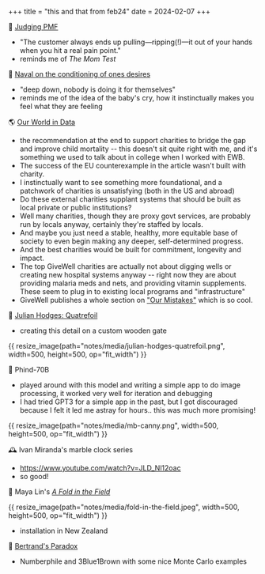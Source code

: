 +++
title = "this and that from feb24"
date = 2024-02-07
+++

:running_shirt_with_sash: [Judging PMF](https://rein.pk/judging-product-market-fit)
- "The customer always ends up pulling—ripping(!)—it out of your hands when you hit a real pain point."
- reminds me of _The Mom Test_

:evergreen_tree: [Naval on the conditioning of ones desires](https://www.youtube.com/watch?v=gSHJXCngrWI)
- "deep down, nobody is doing it for themselves"
- reminds me of the idea of the baby's cry,
how it instinctually makes you feel what they are feeling

:earth_americas: [Our World in Data](https://ourworldindata.org/much-better-awful-can-be-better)
- the recommendation at the end to support charities to bridge the gap and improve child mortality --
this doesn't sit quite right with me, and it's something we used to talk about in college when I worked with EWB.
- The success of the EU counterexample in the article wasn't built with charity.
- I instinctually want to see something more foundational, and a patchwork of charities is unsatisfying (both in the US and abroad)
- Do these external charities supplant systems that should be built as local private or public institutions?
- Well many charities, though they are proxy govt services, are probably run by locals anyway, certainly they're staffed by locals.
- And maybe you just need a stable, healthy, more equitable base of society to even begin making any deeper, self-determined progress.
- And the best charities would be built for commitment, longevity and impact.
- The top GiveWell charities are actually not about digging wells or creating new hospital systems anyway --
right now they are about providing malaria meds and nets, and providing vitamin supplements.
These seem to plug in to existing local programs and "infrastructure"
- GiveWell publishes a whole section on ["Our Mistakes"](https://www.givewell.org/about/our-mistakes) which is so cool.

:house_with_garden: [Julian Hodges: Quatrefoil](https://www.finehomebuilding.com/2007/04/18/great-gates-for-any-house)
- creating this detail on a custom wooden gate

{{ resize_image(path="notes/media/julian-hodges-quatrefoil.png", width=500, height=500, op="fit_width") }}

:robot: Phind-70B
- played around with this model and writing a simple app to do image processing,
it worked very well for iteration and debugging
- I had tried GPT3 for a simple app in the past,
but I got discouraged because I felt it led me astray for hours.. this was much more promising!

{{ resize_image(path="notes/media/mb-canny.png", width=500, height=500, op="fit_width") }}


:mantelpiece_clock: Ivan Miranda's marble clock series

- https://www.youtube.com/watch?v=JLD_Nl12oac
- so good!


:sheep: Maya Lin's [_A Fold in the Field_](https://www.mayalinstudio.com/art/a-fold-in-the-field)

{{ resize_image(path="notes/media/fold-in-the-field.jpeg", width=500, height=500, op="fit_width") }}

- installation in New Zealand


:game_die: [Bertrand's Paradox](https://www.youtube.com/watch?v=mZBwsm6B280)

- Numberphile and 3Blue1Brown with some nice Monte Carlo examples
